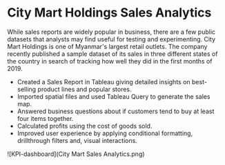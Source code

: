 
# City Mart Holdings Sales Analytics

While sales reports are widely popular in business, there are a few public datasets that analysts may find useful for testing and experimenting. City Mart Holdings is one of Myanmar's largest retail outlets. The company recently published a sample dataset of its sales in three different states of the country in search of tracking how well they did in the first months of 2019. 

* Created a Sales Report in Tableau giving detailed insights on best-selling product lines and popular stores.
* Imported spatial files and used Tableau Query to generate the sales map.
* Answered business questions about if customers tend to buy at least four items together.
* Calculated profits using the cost of goods sold.
* Improved user experience by applying conditional formatting, drillthrough filters and, visual interactions.

![KPI-dashboard](City Mart Sales Analytics.png)